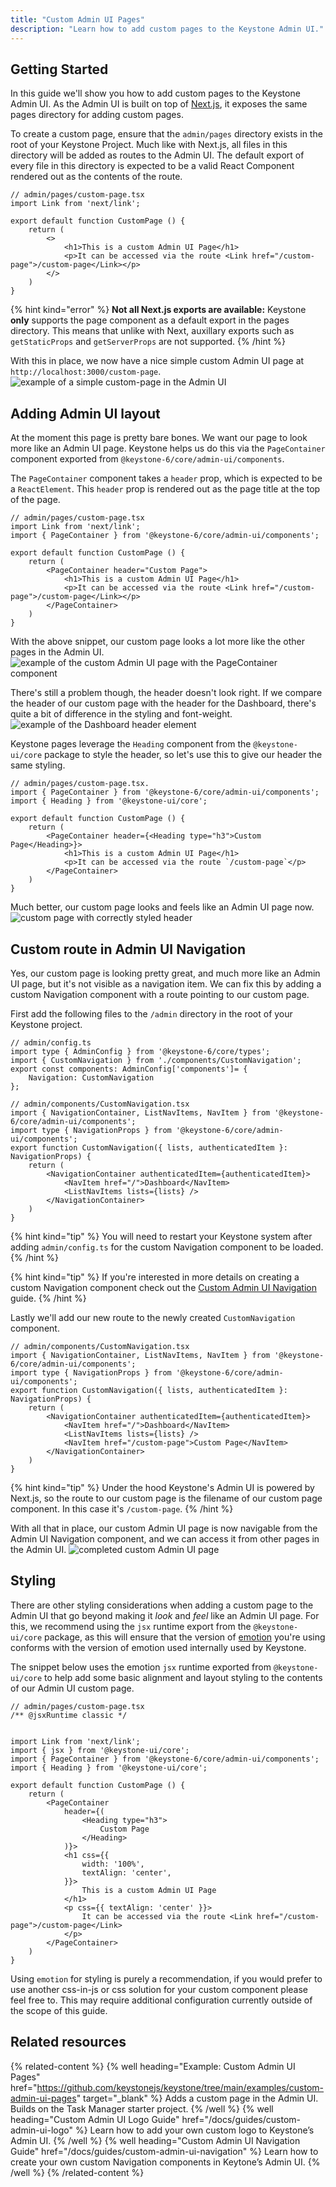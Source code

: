 ```yaml
---
title: "Custom Admin UI Pages"
description: "Learn how to add custom pages to the Keystone Admin UI."
---
```


## Getting Started

In this guide we'll show you how to add custom pages to the Keystone Admin UI.
As the Admin UI is built on top of [Next.js](https://nextjs.org/docs/basic-features/pages), it exposes the same pages directory for adding custom pages.

To create a custom page, ensure that the `admin/pages` directory exists in the root of your Keystone Project.
Much like with Next.js, all files in this directory will be added as routes to the Admin UI.
The default export of every file in this directory is expected to be a valid React Component rendered out as the contents of the route.

```tsx
// admin/pages/custom-page.tsx
import Link from 'next/link';

export default function CustomPage () {
    return (
        <>
            <h1>This is a custom Admin UI Page</h1>
            <p>It can be accessed via the route <Link href="/custom-page">/custom-page</Link></p>
        </>
    )
}
```

{% hint kind="error" %}
**Not all Next.js exports are available:** Keystone **only** supports the page component as a default export in the pages directory. This means that unlike with Next, auxillary exports such as `getStaticProps` and `getServerProps` are not supported.
{% /hint %}

With this in place, we now have a nice simple custom Admin UI page at `http://localhost:3000/custom-page`.
![example of a simple custom-page in the Admin UI](/assets/guides/custom-admin-ui-pages/simple-custom-page.png)

## Adding Admin UI layout

At the moment this page is pretty bare bones. We want our page to look more like an Admin UI page.
Keystone helps us do this via the `PageContainer` component exported from `@keystone-6/core/admin-ui/components`.

The `PageContainer` component takes a `header` prop, which is expected to be a `ReactElement`.
This `header` prop is rendered out as the page title at the top of the page.

```tsx
// admin/pages/custom-page.tsx
import Link from 'next/link';
import { PageContainer } from '@keystone-6/core/admin-ui/components';

export default function CustomPage () {
    return (
        <PageContainer header="Custom Page">
            <h1>This is a custom Admin UI Page</h1>
            <p>It can be accessed via the route <Link href="/custom-page">/custom-page</Link></p>
        </PageContainer>
    )
}
```

With the above snippet, our custom page looks a lot more like the other pages in the Admin UI.
![example of the custom Admin UI page with the PageContainer component](/assets/guides/custom-admin-ui-pages/custom-page-w-page-container.png)

There's still a problem though, the header doesn't look right. If we compare the header of our custom page with the header for the Dashboard, there's quite a bit of difference in the styling and font-weight.
![example of the Dashboard header element](/assets/guides/custom-admin-ui-pages/header-prop.png)

Keystone pages leverage the `Heading` component from the `@keystone-ui/core` package to style the header, so let's use this to give our header the same styling.

```tsx
// admin/pages/custom-page.tsx.
import { PageContainer } from '@keystone-6/core/admin-ui/components';
import { Heading } from '@keystone-ui/core';

export default function CustomPage () {
    return (
        <PageContainer header={<Heading type="h3">Custom Page</Heading>}>
            <h1>This is a custom Admin UI Page</h1>
            <p>It can be accessed via the route `/custom-page`</p>
        </PageContainer>
    )
}
```

Much better, our custom page looks and feels like an Admin UI page now.
![custom page with correctly styled header](/assets/guides/custom-admin-ui-pages/custom-page-with-styled-header.png)

## Custom route in Admin UI Navigation

Yes, our custom page is looking pretty great, and much more like an Admin UI page, but it's not visible as a navigation item.
We can fix this by adding a custom Navigation component with a route pointing to our custom page.

First add the following files to the `/admin` directory in the root of your Keystone project.

```tsx
// admin/config.ts
import type { AdminConfig } from '@keystone-6/core/types';
import { CustomNavigation } from './components/CustomNavigation';
export const components: AdminConfig['components']= {
    Navigation: CustomNavigation
};
```

```tsx
// admin/components/CustomNavigation.tsx
import { NavigationContainer, ListNavItems, NavItem } from '@keystone-6/core/admin-ui/components';
import type { NavigationProps } from '@keystone-6/core/admin-ui/components';
export function CustomNavigation({ lists, authenticatedItem }: NavigationProps) {
    return (
        <NavigationContainer authenticatedItem={authenticatedItem}>
            <NavItem href="/">Dashboard</NavItem>
            <ListNavItems lists={lists} />
        </NavigationContainer>
    )
}
```

{% hint kind="tip" %}
You will need to restart your Keystone system after adding `admin/config.ts` for the custom Navigation component to be loaded.
{% /hint %}

{% hint kind="tip" %}
If you're interested in more details on creating a custom Navigation component check out the [Custom Admin UI Navigation](/docs/guides/custom-admin-ui-navigation) guide.
{% /hint %}

Lastly we'll add our new route to the newly created `CustomNavigation` component.

```tsx
// admin/components/CustomNavigation.tsx
import { NavigationContainer, ListNavItems, NavItem } from '@keystone-6/core/admin-ui/components';
import type { NavigationProps } from '@keystone-6/core/admin-ui/components';
export function CustomNavigation({ lists, authenticatedItem }: NavigationProps) {
    return (
        <NavigationContainer authenticatedItem={authenticatedItem}>
            <NavItem href="/">Dashboard</NavItem>
            <ListNavItems lists={lists} />
            <NavItem href="/custom-page">Custom Page</NavItem>
        </NavigationContainer>
    )
}
```

{% hint kind="tip" %}
Under the hood Keystone's Admin UI is powered by Next.js, so the route to our custom page is the filename of our custom page component. In this case it's `/custom-page`.
{% /hint %}

With all that in place, our custom Admin UI page is now navigable from the Admin UI Navigation component, and we can access it from other pages in the Admin UI.
![completed custom Admin UI page](/assets/guides/custom-admin-ui-pages/custom-page-completed.png)

## Styling

There are other styling considerations when adding a custom page to the Admin UI that go beyond making it _look_ and _feel_ like an Admin UI page.
For this, we recommend using the `jsx` runtime export from the `@keystone-ui/core` package, as this will ensure that the version of [emotion](https://emotion.sh/docs/introduction) you're using conforms with the version of emotion used internally used by Keystone.

The snippet below uses the emotion `jsx` runtime exported from `@keystone-ui/core` to help add some basic alignment and layout styling to the contents of our Admin UI custom page.

```tsx
// admin/pages/custom-page.tsx
/** @jsxRuntime classic */


import Link from 'next/link';
import { jsx } from '@keystone-ui/core';
import { PageContainer } from '@keystone-6/core/admin-ui/components';
import { Heading } from '@keystone-ui/core';

export default function CustomPage () {
    return (
        <PageContainer
            header={(
                <Heading type="h3">
                    Custom Page
                </Heading>
            )}>
            <h1 css={{
                width: '100%',
                textAlign: 'center',
            }}>
                This is a custom Admin UI Page
            </h1>
            <p css={{ textAlign: 'center' }}>
                It can be accessed via the route <Link href="/custom-page">/custom-page</Link>
            </p>
        </PageContainer>
    )
}
```

Using `emotion` for styling is purely a recommendation, if you would prefer to use another css-in-js or css solution for your custom component please feel free to. This may require additional configuration currently outside of the scope of this guide.

## Related resources

{% related-content %}
{% well
heading="Example: Custom Admin UI Pages"
href="https://github.com/keystonejs/keystone/tree/main/examples/custom-admin-ui-pages"
target="_blank" %}
Adds a custom page in the Admin UI. Builds on the Task Manager starter project.
{% /well %}
{% well
heading="Custom Admin UI Logo Guide"
href="/docs/guides/custom-admin-ui-logo" %}
Learn how to add your own custom logo to Keystone’s Admin UI.
{% /well %}
{% well
heading="Custom Admin UI Navigation Guide"
href="/docs/guides/custom-admin-ui-navigation" %}
Learn how to create your own custom Navigation components in Keytone’s Admin UI.
{% /well %}
{% /related-content %}
